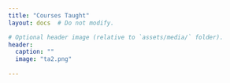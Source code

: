 ```yaml
---
title: "Courses Taught"
layout: docs  # Do not modify.

# Optional header image (relative to `assets/media/` folder).
header:
  caption: ""
  image: "ta2.png"
  
---
```

